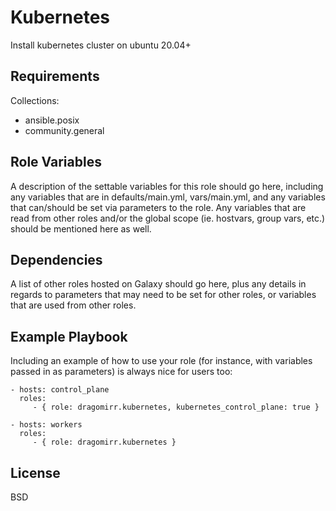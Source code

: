 Kubernetes
==========

Install kubernetes cluster on ubuntu 20.04+

Requirements
------------

Collections:

  * ansible.posix
  * community.general

Role Variables
--------------

A description of the settable variables for this role should go here, including any variables that are in defaults/main.yml, vars/main.yml, and any variables that can/should be set via parameters to the role. Any variables that are read from other roles and/or the global scope (ie. hostvars, group vars, etc.) should be mentioned here as well.

Dependencies
------------

A list of other roles hosted on Galaxy should go here, plus any details in regards to parameters that may need to be set for other roles, or variables that are used from other roles.

Example Playbook
----------------

Including an example of how to use your role (for instance, with variables passed in as parameters) is always nice for users too:

    - hosts: control_plane
      roles:
         - { role: dragomirr.kubernetes, kubernetes_control_plane: true }

    - hosts: workers
      roles:
         - { role: dragomirr.kubernetes }

License
-------

BSD

